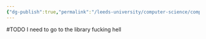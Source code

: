 ```yaml
---
{"dg-publish":true,"permalink":"/leeds-university/computer-science/compulsory-modules/computer-architecture/section-6-instruction-interrupts/section-6-instruction-interrupts/"}
---
```


#TODO I need to go to the library fucking hell
